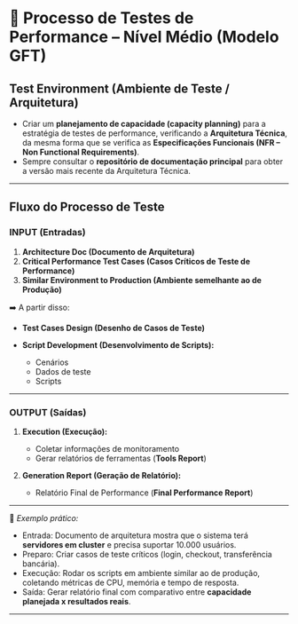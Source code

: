 # 🔵 **Processo de Testes de Performance – Nível Médio (Modelo GFT)**

## **Test Environment (Ambiente de Teste / Arquitetura)**

* Criar um **planejamento de capacidade (capacity planning)** para a estratégia de testes de performance, verificando a **Arquitetura Técnica**, da mesma forma que se verifica as **Especificações Funcionais (NFR – Non Functional Requirements)**.
* Sempre consultar o **repositório de documentação principal** para obter a versão mais recente da Arquitetura Técnica.

---

## **Fluxo do Processo de Teste**

### **INPUT (Entradas)**

1. **Architecture Doc (Documento de Arquitetura)**
2. **Critical Performance Test Cases (Casos Críticos de Teste de Performance)**
3. **Similar Environment to Production (Ambiente semelhante ao de Produção)**

➡️ A partir disso:

* **Test Cases Design (Desenho de Casos de Teste)**
* **Script Development (Desenvolvimento de Scripts):**

  * Cenários
  * Dados de teste
  * Scripts

---

### **OUTPUT (Saídas)**

1. **Execution (Execução):**

   * Coletar informações de monitoramento
   * Gerar relatórios de ferramentas (**Tools Report**)

2. **Generation Report (Geração de Relatório):**

   * Relatório Final de Performance (**Final Performance Report**)

---

📌 *Exemplo prático:*

* Entrada: Documento de arquitetura mostra que o sistema terá **servidores em cluster** e precisa suportar 10.000 usuários.
* Preparo: Criar casos de teste críticos (login, checkout, transferência bancária).
* Execução: Rodar os scripts em ambiente similar ao de produção, coletando métricas de CPU, memória e tempo de resposta.
* Saída: Gerar relatório final com comparativo entre **capacidade planejada x resultados reais**.

---